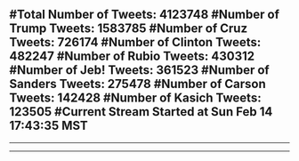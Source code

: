 #Total Number of Tweets: 4123748 
#Number of Trump Tweets: 1583785
#Number of Cruz Tweets: 726174
#Number of Clinton Tweets: 482247
#Number of Rubio Tweets: 430312
#Number of Jeb! Tweets: 361523
#Number of Sanders Tweets: 275478
#Number of Carson Tweets: 142428
#Number of Kasich Tweets: 123505
#Current Stream Started at Sun Feb 14 17:43:35 MST
---
---
---
